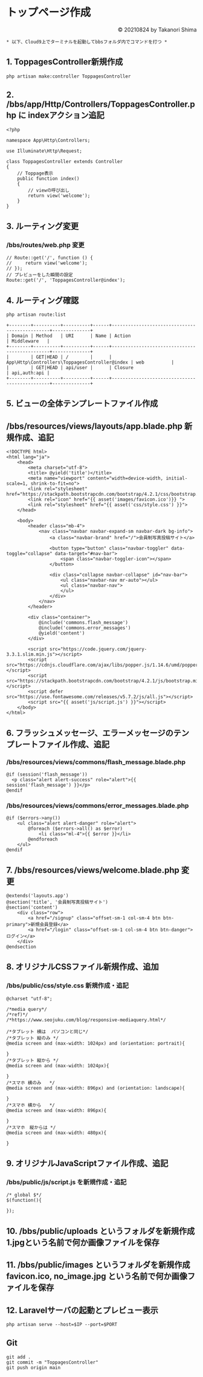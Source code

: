 # トップページ作成
<p style='text-align: right;'> &copy; 20210824 by Takanori Shima </p>

```
* 以下、Cloud9上でターミナルを起動してbbsフォルダ内でコマンドを打つ *
```
## 1. ToppagesController新規作成
```
php artisan make:controller ToppagesController
```

## 2. /bbs/app/Http/Controllers/ToppagesController.php に indexアクション追記

```
<?php

namespace App\Http\Controllers;

use Illuminate\Http\Request;

class ToppagesController extends Controller
{
    // Toppage表示
    public function index()
    {
        // viewの呼び出し
        return view('welcome');
    }
}

```
## 3. ルーティング変更
###  /bbs/routes/web.php 変更
```
// Route::get('/', function () {
//     return view('welcome');
// });
// プレビューをした瞬間の設定
Route::get('/', 'ToppagesController@index');
```

## 4. ルーティング確認
```
php artisan route:list
```

```
+--------+----------+----------+------+-----------------------------------------------+--------------+
| Domain | Method   | URI      | Name | Action                                        | Middleware   |
+--------+----------+----------+------+-----------------------------------------------+--------------+
|        | GET|HEAD | /        |      | App\Http\Controllers\ToppagesController@index | web          |
|        | GET|HEAD | api/user |      | Closure                                       | api,auth:api |
+--------+----------+----------+------+-----------------------------------------------+--------------+
```

## 5. ビューの全体テンプレートファイル作成
## /bbs/resources/views/layouts/app.blade.php 新規作成、追記
```
<!DOCTYPE html>
<html lang="ja">
    <head>
        <meta charset="utf-8">
        <title> @yield('title')</title>
        <meta name="viewport" content="width=device-width, initial-scale=1, shrink-to-fit=no">
        <link rel="stylesheet" href="https://stackpath.bootstrapcdn.com/bootstrap/4.2.1/css/bootstrap.min.css">
        <link rel="icon" href="{{ asset('images/favicon.ico')}} ">
        <link rel="stylesheet" href="{{ asset('css/style.css') }}">
    </head>

    <body>
        <header class="mb-4">
            <nav class="navbar navbar-expand-sm navbar-dark bg-info">
                <a class="navbar-brand" href="/">会員制写真投稿サイト</a>
                
                <button type="button" class="navbar-toggler" data-toggle="collapse" data-target="#nav-bar">
                    <span class="navbar-toggler-icon"></span>
                </button>
                
                <div class="collapse navbar-collapse" id="nav-bar">
                    <ul class="navbar-nav mr-auto"></ul>
                    <ul class="navbar-nav">
                    </ul>
                </div>
            </nav>
        </header>
        
        <div class="container">
            @include('commons.flash_message')
            @include('commons.error_messages')
            @yield('content')
        </div>
        
        <script src="https://code.jquery.com/jquery-3.3.1.slim.min.js"></script>
        <script src="https://cdnjs.cloudflare.com/ajax/libs/popper.js/1.14.6/umd/popper.min.js"></script>
        <script src="https://stackpath.bootstrapcdn.com/bootstrap/4.2.1/js/bootstrap.min.js"></script>
        <script defer src="https://use.fontawesome.com/releases/v5.7.2/js/all.js"></script>
        <script src="{{ asset('js/script.js') }}"></script>
    </body>
</html>
```

## 6. フラッシュメッセージ、エラーメッセージのテンプレートファイル作成、追記
### /bbs/resources/views/commons/flash_message.blade.php
```
@if (session('flash_message'))
  <p class="alert alert-success" role="alert">{{ session('flash_message') }}</p>
@endif
```
### /bbs/resources/views/commons/error_messages.blade.php
```
@if ($errors->any())
    <ul class="alert alert-danger" role="alert">
        @foreach ($errors->all() as $error)
            <li class="ml-4">{{ $error }}</li>
        @endforeach
    </ul>
@endif
```

## 7. /bbs/resources/views/welcome.blade.php 変更
```
@extends('layouts.app')
@section('title', '会員制写真投稿サイト')
@section('content')
    <div class="row">
        <a href="/signup" class="offset-sm-1 col-sm-4 btn btn-primary">新規会員登録</a>
        <a href="/login" class="offset-sm-1 col-sm-4 btn btn-danger">ログイン</a>
    </div>
@endsection
```

## 8. オリジナルCSSファイル新規作成、追加
### /bbs/public/css/style.css 新規作成・追記
```
@charset "utf-8";

/*media query*/
/*ref)*/
/*https://www.seojuku.com/blog/responsive-mediaquery.html*/

/*タブレット 横は	パソコンと同じ*/
/*タブレット 縦のみ	*/
@media screen and (max-width: 1024px) and (orientation: portrait){
    
}
/*タブレット 縦から	*/
@media screen and (max-width: 1024px){
    
}
/*スマホ 横のみ	*/
@media screen and (max-width: 896px) and (orientation: landscape){
    
}
/*スマホ 横から	*/ 
@media screen and (max-width: 896px){
    
}
/*スマホ　縦からは */
@media screen and (max-width: 480px){
    
}
```

## 9. オリジナルJavaScriptファイル作成、追記
### /bbs/public/js/script.js を新規作成・追記
```
/* global $*/
$(function(){
    
});
```

## 10. /bbs/public/uploads というフォルダを新規作成 1.jpgという名前で何か画像ファイルを保存

## 11. /bbs/public/images というフォルダを新規作成 favicon.ico, no_image.jpg という名前で何か画像ファイルを保存

## 12. Laravelサーバの起動とプレビュー表示
```
php artisan serve --host=$IP --port=$PORT
```

## Git
```
git add .
git commit -m "ToppagesController"
git push origin main
```
